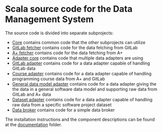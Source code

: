 # Scala source code for the Data Management System

The source code is divided into separate subprojects:

- [Core](core) contains common code that the other subprojects can utilize
- [GitLab fetcher](gitlab-fetcher) contains code for the data fetching from GitLab
- [A+ fetcher](aplus-fetcher) contains code for the data fetching from A+
- [Adapter core](core-adapter) contains code that multiple data adapters are using
- [GitLab adapter](gitlab-adapter) contains code for a data adapter capable of handling GitLab data
- [Course adapter](adapter-course) contains code for a data adapter capable of handling programming course data from A+ and GitLab
- [General data model adapter](adapter-general-model) contains code for a data adapter giving the the data in a general software data model and supporting raw data from GitLab and A+ data
- [Dataset adapter](adapter-dataset) contains code for a data adapter capable of handling raw data from a specific software project dataset
- [Data broker](broker) contains code for a simple data broker

The installation instructions and the component descriptions can be found at the [documentation](../documentation) folder.
